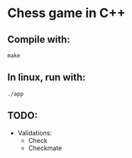 # Chess game in C++

## Compile with:

```
make
```

## In linux, run with:

```
./app
```

## TODO:

- Validations:
    - Check
    - Checkmate
